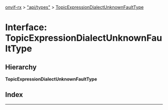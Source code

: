 [onvif-rx](../README.md) > ["api/types"](../modules/_api_types_.md) > [TopicExpressionDialectUnknownFaultType](../interfaces/_api_types_.topicexpressiondialectunknownfaulttype.md)

# Interface: TopicExpressionDialectUnknownFaultType

## Hierarchy

**TopicExpressionDialectUnknownFaultType**

## Index

---

